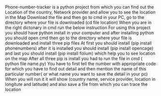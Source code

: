  Phone-number-tracker is a python project from which you can find out the Location of the country, Network provider and allow you to see the location in the Map
 Download the file and then go to cmd in your PC, go to the directory where your file is downloaded (cd file location) When you are in the right dictonary in cmd run the below instruction 
 For using this project you should have python install in your computer and after installing python you should open cmd  then go to the directory where your file is downloaded and install three pip files
 At first you should install (pip install phonenumbers) after it is installed you should install (pip install opencage) and last you should install (pip install folium) which help you to see location on the map
 After all three pip is install you had to run the file in cmd ( python file name.py)
 You have to first tell the number with appropriate code for which you have to find out detail and then mention the name of this particular number( or what name you want to save the detail in your pc) 
 When you will run it it will show (country name, service provider, location in longitute and latitude) and also save a file from which you can trace the location
